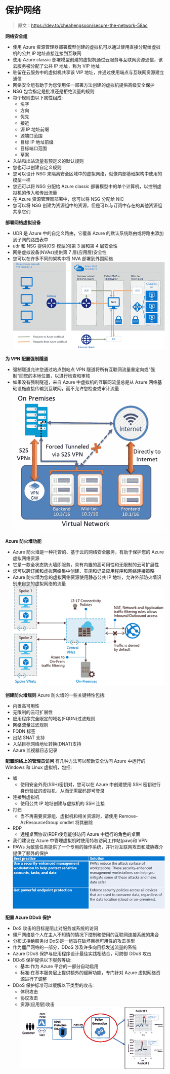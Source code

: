 # 保护网络

> 原文：<https://dev.to/cheahengsoon/secure-the-network-58ac>

**网络安全组**

*   使用 Azure 资源管理器部署模型创建的虚拟机可以通过使用直接分配给虚拟机的公共 IP 地址直接连接到互联网
*   使用 Azure classic 部署模型创建的虚拟机通过云服务与互联网资源通信，该云服务被分配了公共 IP 地址，称为 VIP 地址
*   驻留在云服务中的虚拟机共享该 VIP 地址，并通过使用端点与互联网资源建立通信
*   网络安全组有助于为您使用任一部署方法创建的虚拟机提供高级安全保护
*   NSG 包含指定是批准还是拒绝流量的规则
*   每个规则由以下属性组成:
    *   名字
    *   方向
    *   优先
    *   接近
    *   源 IP 地址前缀
    *   源端口范围
    *   目标 IP 地址前缀
    *   目标端口范围
    *   草案
*   入站和出站流量有预定义的默认规则
*   您也可以创建自定义规则
*   您可以设计 NSG 来隔离安全区域中的虚拟网络，就像内部基础架构中使用的模型一样
*   您还可以将 NSG 分配给 Azure classic 部署模型中的单个计算机，以控制虚拟机的传入和传出流量
*   在 Azure 资源管理器部署中，您可以将 NSG 分配给 NIC
*   您可以将 NSG 创建为资源组中的资源，但是可以与订阅中存在的其他资源组共享它们

**部署网络虚拟设备**

*   UDR 是 Azure 中的自定义路由，它覆盖 Azure 的默认系统路由或将路由添加到子网的路由表中
*   udr 和 NSG 提供(OSI 模型的)第 3 层和第 4 层安全性
*   网络虚拟设备(NVAs)提供第 7 层(应用层)安全性
*   您可以在许多不同的架构中将 NVA 部署到外围网络![Alt text of image](img/c9fb73a7ce315b940c3ec463c0a1e1bb.png)

**为 VPN 配置强制隧道**

*   强制隧道允许您通过站点到站点 VPN 隧道将所有互联网流量重定向或“强制”回您的本地位置，以进行检查和审核
*   如果没有强制隧道，来自 Azure 中虚拟机的互联网流量总是从 Azure 网络基础设施直接传输到互联网，而不允许您检查或审计流量![Alt text of image](img/dbe62acca842536233718d2063468b54.png)

**Azure 防火墙功能**

*   Azure 防火墙是一种托管的、基于云的网络安全服务，有助于保护您的 Azure 虚拟网络资源
*   它是一款全状态防火墙即服务，具有内置的高可用性和无限制的云可扩展性
*   您可以跨订阅和虚拟网络集中创建、实施和记录应用程序和网络连接策略
*   Azure 防火墙为您的虚拟网络资源使用静态公共 IP 地址，允许外部防火墙识别来自您的虚拟网络的流量![Alt text of image](img/0dcf15d9bcb338375618a8fe3aaffc4b.png)

**创建防火墙规则**
Azure 防火墙的一些关键特性包括:

*   内置高可用性
*   无限制的云可扩展性
*   应用程序完全限定的域名(FQDN)过滤规则
*   网络流量过滤规则
*   FQDN 标签
*   出站 SNAT 支持
*   入站目标网络地址转换(DNAT)支持
*   Azure 监视器日志记录

**配置网络上的管理员访问**
有几种方法可以帮助安全访问 Azure 中运行的 Windows 和 Linux 虚拟机，包括:

*   嘘
    *   使用安全外壳(SSH)密钥对，您可以在 Azure 中创建使用 SSH 密钥进行身份验证的虚拟机，从而无需密码即可登录
*   连接到虚拟机
    *   使用公共 IP 地址创建与虚拟机的 SSH 连接
*   打扫
    *   当不再需要资源组、虚拟机和相关资源时，请使用 Remove-AzResourceGroup cmdlet 将其删除
*   RDP
    *   远程桌面协议(RDP)使您能够访问 Azure 中运行的角色的桌面
*   我们建议在 Azure 中管理虚拟机时使用特权访问工作站(paw)和 VPN
*   PAWs 为敏感任务提供了一个专用的操作系统，并针对互联网攻击和威胁媒介提供了额外的保护![Alt text of image](img/fc69af2e98719b8919722156faf7eae0.png)

**配置 Azure DDoS 保护**

*   DoS 攻击的目标是阻止对服务或系统的访问
*   僵尸网络是个人在主人不知情的情况下控制和使用的互联网连接系统的集合
*   分布式拒绝服务(d DoS)是一组旨在破坏目标可用性的攻击类型
*   作为僵尸网络的一部分，DDoS 涉及许多向目标发送流量的系统
*   Azure DDoS 保护与应用程序设计最佳实践相结合，可防御 DDoS 攻击
*   DDoS 保护提供以下服务等级:
    *   基本:作为 Azure 平台的一部分自动启用
    *   标准:在基本服务层上提供额外的缓解功能，专门针对 Azure 虚拟网络资源进行了调整
*   DDoS 保护标准可以缓解以下类型的攻击:
    *   体积攻击
    *   协议攻击
    *   资源(应用层)攻击![Alt text of image](img/cfdb7cfd9a8a25bee63e3b5d53efe05c.png)